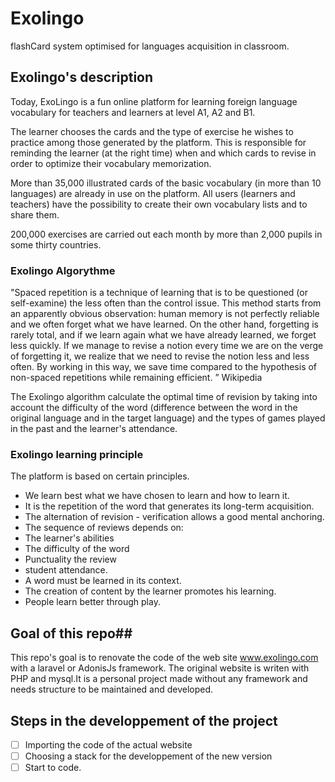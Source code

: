 # Exolingo
flashCard system optimised for languages acquisition in classroom.
## Exolingo's description
Today, ExoLingo is a fun online platform for learning foreign language vocabulary for teachers and learners at level A1, A2 and B1.

The learner chooses the cards and the type of exercise he wishes to practice among those generated by the platform. This is responsible for reminding the learner (at the right time) when and which cards to revise in order to optimize their vocabulary memorization.

More than 35,000 illustrated cards of the basic vocabulary (in more than 10 languages) are already in use on the platform. All users (learners and teachers) have the possibility to create their own vocabulary lists and to share them.

200,000 exercises are carried out each month by more than 2,000 pupils in some thirty countries.

### Exolingo Algorythme
"Spaced repetition is a technique of learning that is to be questioned (or self-examine) the less often than the control issue.
This method starts from an apparently obvious observation: human memory is not perfectly reliable and we often forget what we have learned. On the other hand, forgetting is rarely total, and if we learn again what we have already learned, we forget less quickly. If we manage to revise a notion every time we are on the verge of forgetting it, we realize that we need to revise the notion less and less often. By working in this way, we save time compared to the hypothesis of non-spaced repetitions while remaining efficient. ”
Wikipedia

The Exolingo algorithm calculate the optimal time of revision by taking into account the difficulty of the word (difference between the word in the original language and in the target language) and the types of games played in the past and the learner's attendance.

### Exolingo learning principle
The platform is based on certain principles.
 
* We learn best what we have chosen to learn and how to learn it.
* It is the repetition of the word that generates its long-term acquisition.
* The alternation of revision - verification allows a good mental anchoring.
* The sequence of reviews depends on:
* The learner's abilities
* The difficulty of the word
* Punctuality the review
* student attendance.
* A word must be learned in its context.
* The creation of content by the learner promotes his learning.
* People learn better through play.
## Goal of this repo##
This repo's goal is to renovate the code of the web site www.exolingo.com with a laravel or AdonisJs framework.
The original website is writen with PHP and mysql.It is a personal project made without any framework and needs structure to be maintained and developed.
## Steps in the developpement of the project
- [ ] Importing the code of the actual website
- [ ] Choosing a stack for the developpement of the new version
- [ ] Start to code.
